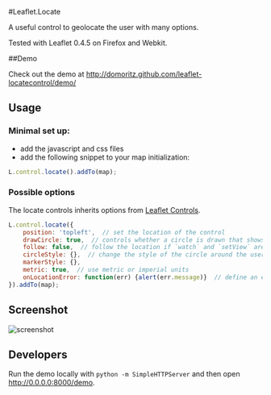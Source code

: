 #Leaflet.Locate

A useful control to geolocate the user with many options.

Tested with Leaflet 0.4.5 on Firefox and Webkit.

##Demo

Check out the demo at http://domoritz.github.com/leaflet-locatecontrol/demo/

## Usage

### Minimal set up:

* add the javascript and css files
* add the following snippet to your map initialization:

```javascript
L.control.locate().addTo(map);
```

### Possible options

The locate controls inherits options from [Leaflet Controls](http://leafletjs.com/reference.html#control-options).

```javascript
L.control.locate({
	position: 'topleft',  // set the location of the control
    drawCircle: true,  // controls whether a circle is drawn that shows the uncertainty about the location
    follow: false,  // follow the location if `watch` and `setView` are set to true in locateOptions
    circleStyle: {},  // change the style of the circle around the user's location
    markerStyle: {},
    metric: true,  // use metric or imperial units
    onLocationError: function(err) {alert(err.message)}  // define an error callback function
}).addTo(map);
```

## Screenshot

![screenshot](https://raw.github.com/domoritz/leaflet-locatecontrol/gh-pages/screenshot.png "Screenshot showing the locate control")

## Developers

Run the demo locally with `python -m SimpleHTTPServer` and then open http://0.0.0.0:8000/demo.
